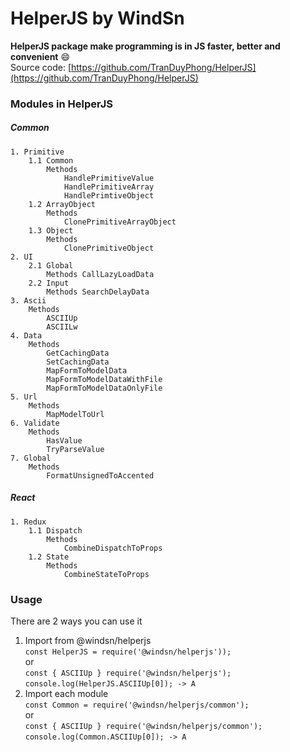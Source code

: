 # HelperJS by WindSn
**HelperJS package make programming is in JS faster, better and convenient** :smile:  
Source code: [https://github.com/TranDuyPhong/HelperJS](https://github.com/TranDuyPhong/HelperJS)  
### Modules in HelperJS
##### Common
    1. Primitive
        1.1 Common
            Methods
                HandlePrimitiveValue
                HandlePrimitiveArray
                HandlePrimtiveObject
        1.2 ArrayObject
            Methods
                ClonePrimitiveArrayObject
        1.3 Object
            Methods
                ClonePrimitiveObject        
    2. UI
        2.1 Global
            Methods CallLazyLoadData
        2.2 Input
            Methods SearchDelayData    
    3. Ascii  
        Methods
            ASCIIUp
            ASCIILw
    4. Data
        Methods  
            GetCachingData
            SetCachingData
            MapFormToModelData
            MapFormToModelDataWithFile
			MapFormToModelDataOnlyFile
    5. Url
        Methods
            MapModelToUrl
    6. Validate
        Methods
            HasValue
            TryParseValue    
    7. Global
        Methods
            FormatUnsignedToAccented           
##### React
    1. Redux
        1.1 Dispatch
            Methods  
                CombineDispatchToProps
        1.2 State        
            Methods
                CombineStateToProps

### Usage
There are 2 ways you can use it
1. Import from @windsn/helperjs  
```const HelperJS = require('@windsn/helperjs'));```  
or  
```const { ASCIIUp } require('@windsn/helperjs');```  
```console.log(HelperJS.ASCIIUp[0]); -> A```  
2. Import each module  
```const Common = require('@windsn/helperjs/common');```  
or  
```const { ASCIIUp } require('@windsn/helperjs/common');```  
```console.log(Common.ASCIIUp[0]); -> A```  
[^1]: Fast, Better, Convenient  